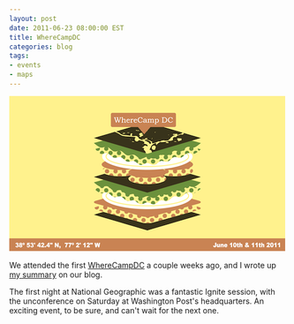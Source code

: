```yaml
---
layout: post
date: 2011-06-23 08:00:00 EST
title: WhereCampDC
categories: blog
tags:
- events
- maps
---
```


<a href="http://www.wherecampdc.org/"><img src="/images/post-images/wherecampdc2011.png"/></a>

We attended the first [WhereCampDC](http://www.wherecampdc.org/) a couple weeks ago, and I wrote up [my summary](http://spatialnetworks.com/blog/2011/06/wherecampdc-wrap-up-the-geoherd-gathers/) on our blog.

The first night at National Geographic was a fantastic Ignite session, with the unconference on Saturday at Washington Post's headquarters. An exciting event, to be sure, and can't wait for the next one.